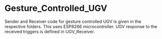# Gesture_Controlled_UGV
Sender and Receiver code for gesture controlled UGV is given in the respective folders. This uses ESP8266 microcontroller.
UGV response to the received triggers is defined in UGV_Receiver.
